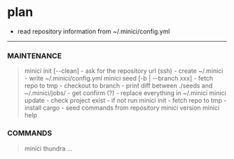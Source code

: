 # plan

- read repository information from ~/.minici/config.yml

---

### MAINTENANCE
> minici init [--clean]
    - ask for the repository url (ssh)
    - create ~/.minici
    - write ~/.minici/config.yml
> minici seed [-b | --branch xxx]
    - fetch repo to tmp
    - checkout to branch
    - print diff between ./seeds and ~/.minici/jobs/
    - get confirm (?)
    - replace everything in ~/.minici
> minici update
    - check project exist
        - if not run minici init
    - fetch repo to tmp
    - install cargo
    - seed commands from repository
> minici version
> minici help

### COMMANDS
> minici thundra ...
